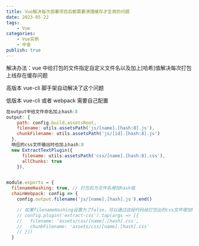 ```yaml
---
title: Vue解决每次部署项目后都需要清理缓存才生效的问题
date: 2023-05-22
tags:
    - Vue
categories:
    - Vue实例
    - 中金
publish: true
---
```


解决办法：vue 中给打包的文件指定自定义文件名以及加上[哈希]值解决每次打包上线存在缓存问题

高版本 vue-cli 脚手架自动解决了这个问题

低版本 vue-cli 或者 webpack 需要自己配置

```js
在output中给文件命名加上hash:8
output: {
    path: config.build.assetsRoot,
    filename: utils.assetsPath('js/[name].[hash:8].js'),
    chunkFilename: utils.assetsPath('js/[id].[hash:8].js')
  },
  响应的css文件输出时也加上hash:8
  new ExtractTextPlugin({
      filename: utils.assetsPath('css/[name].[hash:8].css'),
      allChunks: true
    }),

```

```js

module.exports = {
  filenameHashing: true, // 打包后为文件名增加hash值
  chainWebpack: config => {
    config.output.filename('js/[name].[hash].js').end()

    // 如果filenameHashing设置为了false，可以通过这段代码给打包出的css文件增加hash值
    // config.plugin('extract-css').tap(args => [{
    //   filename: 'assets/css/[name].[hash].css',
    //   chunkFilename: 'assets/css/[name].[hash].css'
    // }])
  }
```
